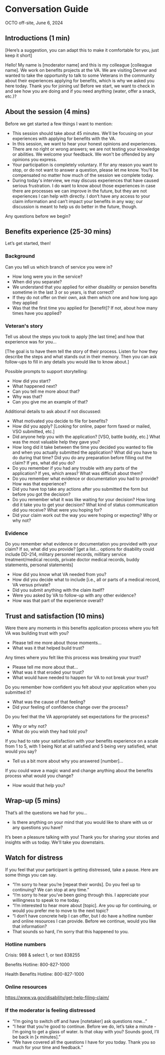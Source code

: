 # Conversation Guide 
OCTO off-site, June 6, 2024

## Introductions (1 min)
[Here’s a suggestion, you can adapt this to make it comfortable for you, just keep it short]

Hello! My name is [moderator name] and this is my colleague [colleague name]. We work on benefits projects at the VA. We are visiting Denver and wanted to take the opportunity to talk to some Veterans in the community about their experiences applying for benefits, which is why we asked you here today. Thank you for joining us! 
Before we start, we want to check in and see how you are doing and if you need anything (water, offer a snack, etc.)?

## About the session (4 mins)
Before we get started a few things I want to mention:
- This session should take about 45 minutes. We’ll be focusing on your experiences with applying for benefits with the VA.
- In this session, we want to hear your honest opinions and experiences. There are no right or wrong answers; we are not testing your knowledge or abilities. We welcome your feedback. We won't be offended by any opinions you express.
- Your participation is completely voluntary. If for any reason you want to stop, or do not want to answer a question, please let me know. You'll be compensated no matter how much of the session we complete today.
- During today's interview, we may discuss experiences that have caused serious frustration. I do want to know about those experiences in case there are processes we can improve in the future, but they are not experiences I can help with directly. I don’t have any access to your claim information and can’t impact your benefits in any way; our discussion is meant to help us do better in the future, though.

Any questions before we begin?

## Benefits experience (25-30 mins)
Let’s get started, then!

### Background
Can you tell us which branch of service you were in?
- How long were you in the service?
- When did you separate?
- We understand that you applied for either disability or pension benefits sometime in the last 3 or so years, is that correct?
- If they do not offer on their own, ask them which one and how long ago they applied
- Was that the first time you applied for [benefit]? If not, about how many times have you applied?

### Veteran's story
Tell us about the steps you took to apply [the last time] and how that experience was for you… 

[The goal is to have them tell the story of their process. Listen for how they describe the steps and what stands out in their memory. Then you can ask follow-ups to fill in any details you would like to know about.]

Possible prompts to support storytelling:
- How did you start?
- What happened next?
- Can you tell me more about that?
- Why was that?
- Can you give me an example of that?

Additional details to ask about if not discussed:
- What motivated you decide to file for benefits?
- How did you apply? [Looking for online, paper form faxed or mailed, VSO submitted, etc.]
- Did anyone help you with the application? [VSO, battle buddy, etc.] What was the most valuable help they gave you?
- How long did it take between the time you decided you wanted to file and when you actually submitted the application? What did you have to do during that time? Did you do any preparation before filling out the claim? If yes, what did you do?
- Do you remember if you had any trouble with any parts of the application? If yes, which areas? What was difficult about them?
- Do you remember what evidence or documentation you had to provide? How was that experience?
- Did you have top take any actions after you submitted the form but before you got the decision?
- Do you remember what it was like waiting for your decision? How long did it take you to get your decision? What kind of status communication did you receive? What were you hoping for?
- Did your claim work out the way you were hoping or expecting? Why or why not?

### Evidence
Do you remember what evidence or documentation you provided with your claim? If so, what did you provide? [get a list... options for disability could include DD-214, military personnel records, millitary service treatment/medical records, private doctor medical records, buddy statements, personal statements]
- How did you know what VA needed from you?
- How did you decide what to include [i.e., all or parts of a medical record, VA versus private?
- Did you submit anything with the claim itself?
- Were you asked by VA to follow-up with any other evidence?
- How was that part of the experience overall?


## Trust and satisfaction (10 mins)

Were there any moments in this benefits application process where you felt VA was building trust with you? 
- Please tell me more about those moments…
- What was it that helped build trust?

Any times where you felt like this process was breaking your trust? 
- Please tell me more about that…
- What was it that eroded your trust?
- What would have needed to happen for VA to not break your trust?

Do you remember how confident you felt about your application when you submitted it? 
- What was the cause of that feeling?
- Did your feeling of confidence change over the process?

Do you feel that the VA appropriately set expectations for the process?
- Why or why not?
- What do you wish they had told you?

If you had to rate your satisfaction with your benefits experience on a scale from 1 to 5, with 1 being Not at all satisfied and 5 being very satisfied, what would you say?
- Tell us a bit more about why you answered [number]…

If you could wave a magic wand and change anything about the benefits process what would you change?
- How would that help you?

## Wrap-up (5 mins)
That’s all the questions we had for you… 
- Is there anything on your mind that you would like to share with us or any questions you have?

It’s been a pleasure talking with you! Thank you for sharing your stories and insights with us today. We'll take you downstairs.

## Watch for distress
If you feel that your participant is getting distressed, take a pause. Here are some things you can say.

- “I’m sorry to hear you’re [repeat their words]. Do you feel up to continuing? We can stop at any time.”
- “I’m sorry to hear you’ve been going through this. I appreciate your willingness to speak to me today.
- “I’m interested to hear more about [topic]. Are you up for continuing, or would you prefer me to move to the next topic?
- “I don’t have concrete help I can offer, but I do have a hotline number and online resources I can provide. Before we continue, would you like that information?
- That sounds so hard, I’m sorry that this happened to you.

### Hotline numbers
Crisis: 988 & select 1, or text 838255

Benefits Hotline: 800-827-1000

Health Benefits Hotline: 800-827-1000

### Online resources
https://www.va.gov/disability/get-help-filing-claim/ 

### If the moderator is feeling distressed
- “I’m going to switch off and have [notetaker] ask questions now…”
- “I hear that you’re good to continue. Before we do, let’s take a minute - I’m going to get a glass of water. Is that okay with you? Sounds good, I’ll be back in [x minutes].”
- “We have covered all the questions I have for you today. Thank you so much for your time and feedback.”



